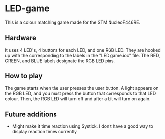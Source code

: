 # LED-game
This is a colour matching game made for the STM NucleoF446RE.

## Hardware
It uses 4 LED's, 4 buttons for each LED, and one RGB LED. They are hooked up with the corresponding to the labels in the "LED game.ioc" file. The RED, GREEN, and BLUE labels designate the RGB LED pins.

## How to play
The game starts when the user presses the user button. A light appears on the RGB LED, and you must press the button that corresponds to that LED colour. Then, the RGB LED will turn off and after a bit will turn on again.

## Future additions
- Might make it time reaction using Systick. I don't have a good way to display reaction times currently
